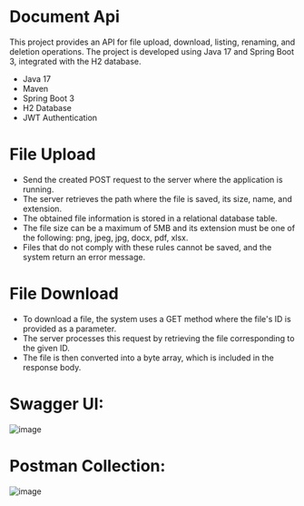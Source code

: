 # Document Api
This project provides an API for file upload, download, listing, renaming, and deletion operations. The project is developed using Java 17 and Spring Boot 3, integrated with the H2 database.

- Java 17
- Maven
- Spring Boot 3
- H2 Database
- JWT Authentication

# File Upload

- Send the created POST request to the server where the application is running.
- The server retrieves the path where the file is saved, its size, name, and extension.
- The obtained file information is stored in a relational database table.
- The file size can be a maximum of 5MB and its extension must be one of the following: png, jpeg, jpg, docx, pdf, xlsx.
- Files that do not comply with these rules cannot be saved, and the system return an error message.

# File Download

- To download a file, the system uses a GET method where the file's ID is provided as a parameter.
- The server processes this request by retrieving the file corresponding to the given ID.
- The file is then converted into a byte array, which is included in the response body.

# Swagger UI:

![image](https://github.com/ogulcankarakullukcu/documentApi/assets/36894498/669f8ca6-ec02-4215-838e-654f6bd7631c)

# Postman Collection:

![image](https://github.com/ogulcankarakullukcu/documentApi/assets/36894498/024be284-7b47-400a-95e5-6212ec2e11c9)
